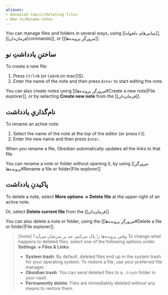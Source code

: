 ```yaml
---
aliases:
- Advanced topics/Deleting files
- How to/Rename notes
---
```

You can manage files and folders in several ways, using [[میانبرهای دلخواه]], [[فرمان‌دان|commands]], or [[مرورگرِ پرونده‌ها]].

## ساختنِ یادداشتِ نو

To create a new file:

1. Press `Ctrl+N` (or `Cmd+N` on macOS).
2. Enter the name of the note and then press `Enter` to start editing the note.

You can also create notes using [[مرورگرِ پرونده‌ها#Create a new note|File explorer]], or by selecting **Create new note** from the [[فرمان‌دان]].

## نام‌گذاریِ یادداشت

To rename an active note:

1. Select the name of the note at the top of the editor (or press `F2`).
2. Enter the new name and then press `Enter`.

When you rename a file, Obsidian automatically updates all the links to that file.

You can rename a note or folder without opening it, by using [[مرورگرِ پرونده‌ها#Rename a file or folder|File explorer]]

## پاکیدنِ یادداشت

To delete a note, select **More options → Delete file** at the upper right of an active note.

Or, select **Delete current file** from the [[فرمان‌دان]].

You can also delete a note or folder, using the [[مرورگرِ پرونده‌ها#Delete a file or folder|File explorer]].

> [!note] وقتی پرونده‌ها را پاک می‌کنم، چه بر سرشان می‌آید؟
> To change what happens to deleted files, select one of the following options under **Settings → Files & Links**:
>
> - **System trash**: By default, deleted files end up in the system trash for your operating system. To restore a file, use your preferred file manager.
> - **Obsidian trash**: You can send deleted files to a `.trash` folder in your vault.
> - **Permanently delete**: Files are immediately deleted without any means to restore them.
